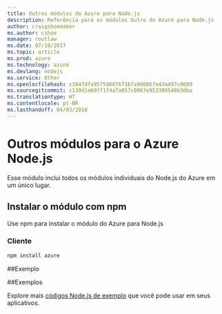 ```yaml
---
title: Outros módulos do Azure para Node.js
description: Referência para os módulos Outro do Azure para Node.js
author: craigshoemaker
ms.author: cshoe
manager: routlaw
ms.date: 07/18/2017
ms.topic: article
ms.prod: azure
ms.technology: azure
ms.devlang: nodejs
ms.service: Other
ms.openlocfilehash: c3947dfa957596876f1b7a900867e43a497c0609
ms.sourcegitcommit: c130d1e69ff1f4a7a857c0067e953309548b3dba
ms.translationtype: HT
ms.contentlocale: pt-BR
ms.lasthandoff: 04/03/2018
---
```

# <a name="other-modules-for-azure-nodejs"></a>Outros módulos para o Azure Node.js

Esse módulo inclui todos os módulos individuais do Node.js do Azure em um único lugar.

## <a name="install-the-module-with-npm"></a>Instalar o módulo com npm

Use npm para instalar o módulo do Azure para Node.js

### <a name="client"></a>Cliente

```bash
npm install azure
```

##<a name="example"></a>Exemplo

##<a name="samples"></a>Exemplos

Explore mais [códigos Node.js de exemplo](https://azure.microsoft.com/resources/samples/?platform=nodejs) que você pode usar em seus aplicativos.
